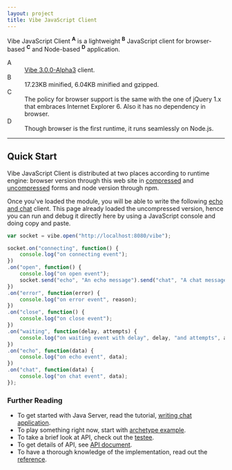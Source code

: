 ```yaml
---
layout: project
title: Vibe JavaScript Client
---
```


Vibe JavaScript Client <sup><strong>A</strong></sup> is a lightweight <sup><strong>B</strong></sup> JavaScript client for browser-based <sup><strong>C</strong></sup> and Node-based <sup><strong>D</strong></sup> application.

<dl>
    <dt>A</dt>
    <dd><a href="/projects/vibe-protocol/3.0.0-Alpha3">Vibe 3.0.0-Alpha3</a> client.</dd>
    <dt>B</dt>
    <dd>17.23KB minified, 6.04KB minified and gzipped.</dd>
    <dt>C</dt>
    <dd>The policy for browser support is the same with the one of jQuery 1.x that embraces Internet Explorer 6. Also it has no dependency in browser.</dd>
    <dt>D</dt>
    <dd>Though browser is the first runtime, it runs seamlessly on Node.js.</dd>
</dl>

---

## Quick Start
Vibe JavaScript Client is distributed at two places according to runtime engine: browser version through this web site in [compressed](/projects/vibe-javascript-client/3.0.0-Alpha3/vibe.min.js) and [uncompressed](/projects/vibe-javascript-client/3.0.0-Alpha3/vibe.js) forms and node version through npm.

Once you've loaded the module, you will be able to write the following [echo and chat](/projects/vibe-protocol/3.0.0-Alpha3/api/#module--vibe-protocol-) client. This page already loaded the uncompressed version, hence you can run and debug it directly here by using a JavaScript console and doing copy and paste.

```javascript
var socket = vibe.open("http://localhost:8080/vibe");

socket.on("connecting", function() {
    console.log("on connecting event");
})
.on("open", function() {
    console.log("on open event");
    socket.send("echo", "An echo message").send("chat", "A chat message");
})
.on("error", function(error) {
    console.log("on error event", reason);
})
.on("close", function() {
    console.log("on close event");
})
.on("waiting", function(delay, attempts) {
    console.log("on waiting event with delay", delay, "and attempts", attempts);
})
.on("echo", function(data) {
    console.log("on echo event", data);
})
.on("chat", function(data) {
    console.log("on chat event", data);
});
```

### Further Reading

* To get started with Java Server, read the tutorial, [writing chat application](/blog/writing-chat-application/).
* To play something right now, start with [archetype example](https://github.com/vibe-project/vibe-examples/tree/master/archetype/vibe-javascript-client).
* To take a brief look at API, check out the [testee](https://github.com/vibe-project/vibe-javascript-client/blob/v3.0.0-Alpha3/Gruntfile.js#L84-L120).
* To get details of API, see [API document](/projects/vibe-javascript-client/3.0.0-Alpha3/api/).
* To have a thorough knowledge of the implementation, read out the [reference](/projects/vibe-javascript-client/3.0.0-Alpha3/reference/).